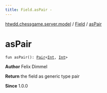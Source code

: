 ```yaml
---
title: Field.asPair - 
---
```


[htwdd.chessgame.server.model](../index.html) / [Field](index.html) / [asPair](./as-pair.html)

# asPair

`fun asPair(): `[`Pair`](https://kotlinlang.org/api/latest/jvm/stdlib/kotlin/-pair/index.html)`<`[`Int`](https://kotlinlang.org/api/latest/jvm/stdlib/kotlin/-int/index.html)`, `[`Int`](https://kotlinlang.org/api/latest/jvm/stdlib/kotlin/-int/index.html)`>`

**Author**
Felix Dimmel

**Return**
the field as generic type pair

**Since**
1.0.0

